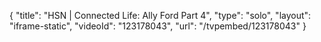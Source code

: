 {
    "title": "HSN | Connected Life: Ally Ford Part 4",
    "type": "solo",
    "layout": "iframe-static",
    "videoId": "123178043",
    "url": "\/tvpembed\/123178043"
}